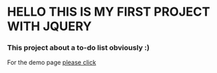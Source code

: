 # HELLO THIS IS MY FIRST PROJECT WITH JQUERY
### This project about a to-do list obviously :)

For the demo page [please click](https://63260407c2a82176dc629c68--playful-churros-078367.netlify.app)